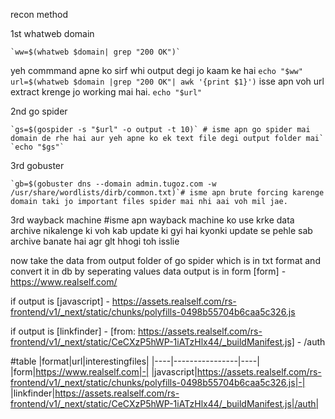 recon method

1st whatweb domain

	`ww=$(whatweb $domain| grep "200 OK")` 
yeh commmand apne ko sirf whi output degi jo kaam ke hai
	`echo "$ww"`
	`url=$(whatweb $domain |grep "200 OK"| awk '{print $1}')` 
isse apn voh url extract krenge jo working mai hai.
	`echo "$url"`

2nd go spider

	`gs=$(gospider -s "$url" -o output -t 10)` # isme apn go spider mai domain de rhe hai aur yeh apne ko ek text file degi output folder mai`
	`echo "$gs"`

3rd gobuster

	`gb=$(gobuster dns --domain admin.tugoz.com -w /usr/share/wordlists/dirb/common.txt)`# isme apn brute forcing karenge domain taki jo important files spider mai nhi aai voh mil jae.

3rd wayback machine
	#isme apn wayback machine ko use krke data archive nikalenge ki voh kab update ki gyi hai kyonki update se pehle sab archive banate hai agr glt hhogi toh isslie


now take the data from output folder of go spider which is in txt format and convert it in db by seperating values
data output is in form		[form] - https://www.realself.com/


if output is [javascript] - https://assets.realself.com/rs-frontend/v1/_next/static/chunks/polyfills-0498b55704b6caa5c326.js


if output is [linkfinder] - [from: https://assets.realself.com/rs-frontend/v1/_next/static/CeCXzP5hWP-1iATzHlx44/_buildManifest.js] - /auth


#table
|format|url|interestingfiles|
|----|----------------|----|
|form|https://www.realself.com|-|
|javascript|https://assets.realself.com/rs-frontend/v1/_next/static/chunks/polyfills-0498b55704b6caa5c326.js|-|
|linkfinder|https://assets.realself.com/rs-frontend/v1/_next/static/CeCXzP5hWP-1iATzHlx44/_buildManifest.js|/auth|


